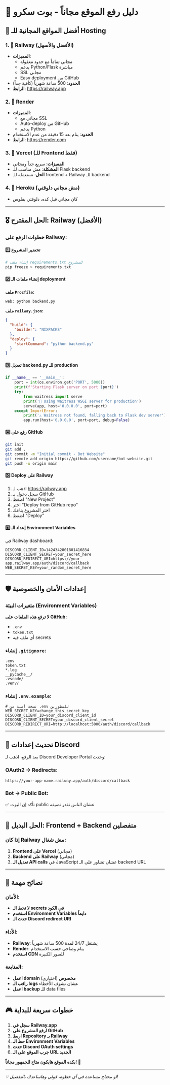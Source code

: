 # 🚀 دليل رفع الموقع مجاناً - بوت سكرو

## 🎯 أفضل المواقع المجانية للـ Hosting

### 1. 🥇 **Railway** (الأفضل والأسهل)
- **المميزات**: 
  - مجاني تماماً مع حدود معقولة
  - يدعم Python/Flask مباشرة
  - SSL مجاني
  - Easy deployment من GitHub
- **الحدود**: 500 ساعة شهرياً (كافية جداً)
- **الرابط**: https://railway.app

### 2. 🥈 **Render** 
- **المميزات**:
  - مجاني مع SSL
  - Auto-deploy من GitHub  
  - يدعم Python
- **الحدود**: ينام بعد 15 دقيقة من عدم الاستخدام
- **الرابط**: https://render.com

### 3. 🥉 **Vercel** (للـ Frontend فقط)
- **المميزات**: سريع جداً ومجاني
- **المشكلة**: مش مناسب للـ Flask backend
- **الحل**: نستعمله للـ frontend + Railway للـ backend

### 4. 🔋 **Heroku** (مش مجاني دلوقتي)
- كان مجاني قبل كده، دلوقتي بفلوس

---

## 🎖️ الحل المقترح: Railway (الأفضل)

### خطوات الرفع على Railway:

#### 1️⃣ **تحضير المشروع**
```bash
# إنشاء ملف requirements.txt للمشروع
pip freeze > requirements.txt
```

#### 2️⃣ **إنشاء ملفات الـ deployment**

**ملف `Procfile`:**
```
web: python backend.py
```

**ملف `railway.json`:**
```json
{
  "build": {
    "builder": "NIXPACKS"
  },
  "deploy": {
    "startCommand": "python backend.py"
  }
}
```

#### 3️⃣ **تعديل backend.py للـ production**
```python
if __name__ == '__main__':
    port = int(os.environ.get('PORT', 5000))
    print(f'Starting Flask server on port {port}')
    try:
        from waitress import serve
        print('🚀 Using Waitress WSGI server for production')
        serve(app, host='0.0.0.0', port=port)
    except ImportError:
        print('⚠️ Waitress not found, falling back to Flask dev server')
        app.run(host='0.0.0.0', port=port, debug=False)
```

#### 4️⃣ **رفع على GitHub**
```bash
git init
git add .
git commit -m "Initial commit - Bot Website"
git remote add origin https://github.com/username/bot-website.git
git push -u origin main
```

#### 5️⃣ **Deploy على Railway**
1. اذهب لـ https://railway.app
2. سجل دخول بـ GitHub
3. اضغط "New Project"
4. اختر "Deploy from GitHub repo"
5. اختر المشروع بتاعك
6. اضغط "Deploy"

#### 6️⃣ **إعداد الـ Environment Variables**
في Railway dashboard:
```
DISCORD_CLIENT_ID=1424342801801416834
DISCORD_CLIENT_SECRET=your_secret_here
DISCORD_REDIRECT_URI=https://your-app.railway.app/auth/discord/callback
WEB_SECRET_KEY=your_random_secret_here
```

---

## 🛡️ إعدادات الأمان والخصوصية

### متغيرات البيئة (Environment Variables)
**لا ترفع هذه الملفات على GitHub:**
- `.env` 
- `token.txt`
- أي ملف فيه secrets

### إنشاء `.gitignore`:
```
.env
token.txt
*.log
__pycache__/
.vscode/
.venv/
```

### إنشاء `.env.example`:
```
# نسخة آمنة من .env للمطورين
WEB_SECRET_KEY=change_this_secret_key
DISCORD_CLIENT_ID=your_discord_client_id
DISCORD_CLIENT_SECRET=your_discord_client_secret
DISCORD_REDIRECT_URI=http://localhost:5000/auth/discord/callback
```

---

## 🔧 تحديث إعدادات Discord

بعد الرفع، اذهب لـ Discord Developer Portal وحدث:

### OAuth2 → Redirects:
```
https://your-app-name.railway.app/auth/discord/callback
```

### Bot → Public Bot:
✅ تأكد إن البوت public عشان الناس تقدر تضيفه

---

## 📱 الحل البديل: Frontend + Backend منفصلين

### إذا كان Railway مش شغال:

1. **Frontend على Vercel** (مجاني)
2. **Backend على Railway** (مجاني)  
3. **تعديل الـ API calls** في JavaScript عشان تشاور على الـ backend URL

---

## 🚨 نصائح مهمة

### الأمان:
- **لا تحط الـ secrets في الكود**
- **استخدم Environment Variables دايماً**
- **حدث الـ Discord redirect URI**

### الأداء:
- **Railway**: يشتغل 24/7 لمدة 500 ساعة شهرياً
- **Render**: ينام وصاحي حسب الاستخدام
- **استخدم CDN** للصور الكبيرة

### المتابعة:
- **اعمل domain مخصوص** (اختياري)
- **راقب الـ logs** عشان تشوف الأخطاء
- **اعمل backup** للـ data files

---

## 🎮 خطوات سريعة للبداية

1. **سجل في Railway.app**
2. **ارفع المشروع على GitHub** 
3. **اربط Repository بـ Railway**
4. **حط الـ Environment Variables**
5. **حدث Discord OAuth settings**
6. **جرب الموقع على الـ URL الجديد**

**بكده الموقع هايكون متاح للجمهور مجاناً! 🎉**

---

*💡 لو محتاج مساعدة في أي خطوة، قولي وهاساعدك بالتفصيل!*